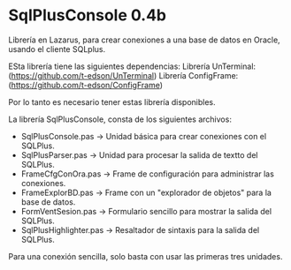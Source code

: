 SqlPlusConsole 0.4b
===================

Librería en Lazarus, para crear conexiones a una base de datos en Oracle, usando el cliente SQLplus.

ESta librería tiene las siguientes dependencias: 
Librería UnTerminal: (https://github.com/t-edson/UnTerminal)
Librería ConfigFrame: (https://github.com/t-edson/ConfigFrame)

Por lo tanto es necesario tener estas librería disponibles.

La librería SqlPlusConsole, consta de los siguientes archivos:

* SqlPlusConsole.pas -> Unidad básica para crear conexiones con el SQLPlus.
* SqlPlusParser.pas -> Unidad para procesar la salida de textto del SQLPlus.
* FrameCfgConOra.pas -> Frame de configuración para administrar las conexiones.
* FrameExplorBD.pas -> Frame con un "explorador de objetos" para la base de datos.
* FormVentSesion.pas -> Formulario sencillo para mostrar la salida del SQLPlus.
* SqlPlusHighlighter.pas -> Resaltador de sintaxis para la salida del SQLPlus.

Para una conexión sencilla, solo basta con usar las primeras tres unidades.

